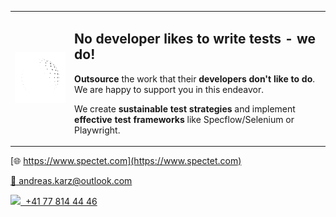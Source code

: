 <table border=0 CELLSPACING=0 CELLPADDING=20>
  <tr>
    <td border=0><img src=OpO5.gif width=200 /></td>
    <td border=0>
      <h2>No developer likes to write tests - we do!</h2>
      <p><b>Outsource</b> the work that their <b>developers don't like to do</b>. We are happy to support you in this endeavor. </p>
      <p>We create <b>sustainable test strategies</b> and implement <b>effective test frameworks</b> like Specflow/Selenium or Playwright.</p>
    </td>
  </tr>
</table>

[:globe_with_meridians: https://www.spectet.com](https://www.spectet.com)

[:email:  andreas.karz@outlook.com](mailto:andreas.karz@outlook.com)

<p><a href="https://wa.me/+41778144446" target=_blank><img src=https://www.svgrepo.com/show/475692/whatsapp-color.svg height=14 />&nbsp; +41 77 814 44 46</a></p>
